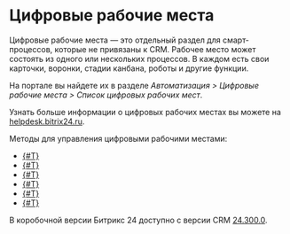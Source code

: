 # Цифровые рабочие места

Цифровые рабочие места — это отдельный раздел для смарт-процессов, которые не привязаны к CRM. Рабочее место может состоять из одного или нескольких процессов. В каждом есть свои карточки, воронки, стадии канбана, роботы и другие функции.

На портале вы найдете их в разделе *Автоматизация > Цифровые рабочие места > Список цифровых рабочих мест*.

Узнать больше информации о цифровых рабочих местах вы можете на [helpdesk.bitrix24.ru](https://helpdesk.bitrix24.ru/open/18913896).

Методы для управления цифровыми рабочими местами:

- [{#T}](./crm-automated-solution-add.md)
- [{#T}](./crm-automated-solution-update.md)
- [{#T}](./crm-automated-solution-get.md)
- [{#T}](./crm-automated-solution-list.md)
- [{#T}](./crm-automated-solution-delete.md)
- [{#T}](./crm-automated-solution-fields.md)

В коробочной версии Битрикс 24 доступно с версии CRM [24.300.0](../../cloud-and-on-premise/on-premise/versions.html).